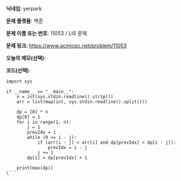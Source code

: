 **닉네임**: yerpark

**문제 플랫폼**: 백준

**문제 이름 또는 번호**: 11053 / LIS 문제

**문제 링크**: https://www.acmicpc.net/problem/11053

**오늘의 메모(선택)**: 

**코드(선택)**:

```python3
import sys

if __name__ == "__main__":
    n = int(sys.stdin.readline().strip())
    arr = list(map(int, sys.stdin.readline().split()))

    dp = [0] * n
    dp[0] = 1
    for i in range(1, n):
        j = 1
        prevIdx = i
        while (0 <= i - j):
            if (arr[i - j] < arr[i] and dp[prevIdx] < dp[i - j]):
                prevIdx = i - j
            j += 1
        dp[i] = dp[prevIdx] + 1
    
    print(max(dp))
\```
